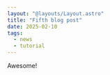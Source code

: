 ```yaml
---
layout: "@layouts/Layout.astro"
title: "Fifth blog post"
date: 2025-02-10
tags:
  - news
  - tutorial
---
```


Awesome!
